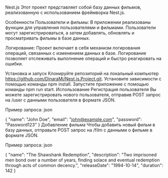 Nest.js 
Этот проект представляет собой базу данных фильмов, реализованную с использованием фреймворка Nest.js.

Особенности
Пользователи и фильмы: В приложении реализованы функции для управления пользователями и фильмами. Пользователи могут зарегистрироваться, а затем добавлять, обновлять и просматривать фильмы в базе данных.

Логирование: Проект включает в себя механизм логирования операций, связанных с изменением данных в базе. Логирование позволяет отслеживать выполнение операций и быстро реагировать на ошибки.

Установка и запуск
Клонируйте репозиторий на локальный компьютер https://github.com/DinaraMi/Nest.js.Project.git.
Установите зависимости с помощью команды npm install.
Запустите приложение с помощью команды npm run start.
Использование
Регистрация пользователя
Вы можете зарегистрировать нового пользователя, отправив POST запрос на /user с данными пользователя в формате JSON.

Пример запроса:
json

{
  "name": "John Doe",
  "email": "john@example.com",
  "password": "Password123"
}
Добавление фильма
Чтобы добавить новый фильм в базу данных, отправьте POST запрос на /film с данными о фильме в формате JSON.

Пример запроса:
json

{
  "name": "The Shawshank Redemption",
  "description": "Two imprisoned men bond over a number of years, finding solace and eventual redemption through acts of common decency.",
  "releaseDate": "1994-10-14",
  "duration": 142
}